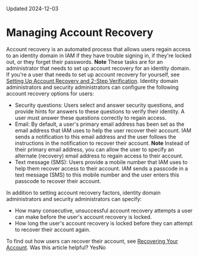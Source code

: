 Updated 2024-12-03
# Managing Account Recovery
Account recovery is an automated process that allows users regain access to an identity domain in IAM if they have trouble signing in, if they're locked out, or they forget their passwords.
**Note** These tasks are for an administrator that needs to set up account recovery for an identity domain. If you're a user that needs to set up account recovery for yourself, see [Setting Up Account Recovery and 2-Step Verification](https://docs.oracle.com/en-us/iaas/Content/Identity/usersettings/manage_security_and_2_step_verification.htm#manage_security_and_2_step_verification "Set up and manage account recovery, 2-step verification, and generate bypass codes to ensure that you always have secure access to your account.").
Identity domain administrators and security administrators can configure the following account recovery options for users:
  * Security questions: Users select and answer security questions, and provide hints for answers to these questions to verify their identity. A user must answer these questions correctly to regain access.
  * Email: By default, a user's primary email address has been set as the email address that IAM uses to help the user recover their account. IAM sends a notification to this email address and the user follows the instructions in the notification to recover their account.
**Note** Instead of their primary email address, you can allow the user to specify an alternate (recovery) email address to regain access to their account.
  * Text message (SMS): Users provide a mobile number that IAM uses to help them recover access to their account. IAM sends a passcode in a text message (SMS) to this mobile number and the user enters this passcode to recover their account.


In addition to setting account recovery factors, identity domain administrators and security administrators can specify:
  * How many consecutive, unsuccessful account recovery attempts a user can make before the user's account recovery is locked.
  * How long the user's account recovery is locked before they can attempt to recover their account again.


To find out how users can recover their account, see [Recovering Your Account](https://docs.oracle.com/en-us/iaas/Content/Identity/usersettings/recover-your-account.htm#recover-your-account "If you have trouble signing in, you're locked out of, or you forget your password to an identity domain in IAM, then you can reset your password to recover your account.").
Was this article helpful?
YesNo

